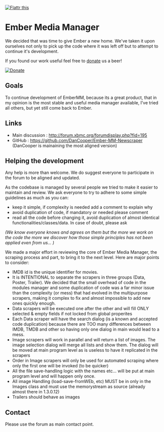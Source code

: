 <a href="http://flattr.com/thing/1321788/" target="_blank"><img src="http://api.flattr.com/button/flattr-badge-large.png" alt="Flattr this" title="Flattr this" border="0" /></a>

# Ember Media Manager

We decided that was time to give Ember a new home. We've taken it upon ourselves not only to pick up the code where it was left off but to attempt to continue it's development.

If you found our work useful feel free to [donate](https://www.paypal.com/cgi-bin/webscr?cmd=_donations&business=VWVJCUV3KAUX2&lc=CH&item_name=Ember%2dTeam%3a%20DanCooper%2c%20m%2esavazzi%20%26%20Cocotus&currency_code=USD&bn=PP%2dDonationsBF%3abtn_donateCC_LG%2egif%3aNonHosted) us a beer!

[![Donate](https://www.paypalobjects.com/en_US/i/btn/btn_donate_SM.gif)](https://www.paypal.com/cgi-bin/webscr?cmd=_donations&business=VWVJCUV3KAUX2&lc=CH&item_name=Ember%2dTeam%3a%20DanCooper%2c%20m%2esavazzi%20%26%20Cocotus&currency_code=USD&bn=PP%2dDonationsBF%3abtn_donateCC_LG%2egif%3aNonHosted)

## Goals
To continue development of EmberMM, because its a great product, that in my opinion is the most stable and useful media manager available, I've tried all others, but yet still come back to Ember.

## Links
- Main discussion : http://forum.xbmc.org/forumdisplay.php?fid=195
- GitHub : https://github.com/DanCooper/Ember-MM-Newscraper (DanCooper is mainaining the most aligned version)

## Helping the development
Any help is more than welcome. We do suggest everyone to participate in the forum to be aligned and updated.

As the codebase is managed by several people we tried to make it easier to maintain and review. We ask everyone to try to adhere to some simple guidelines as much as you can:
- keep it simple, if complexity is needed add a comment to explain why
- avoid duplication of code, if mandatory or needed please comment
- read all the code before changing it, avoid duplication of almost identical functionalities/classes/data. In case of doubt, please ask

_(We know everyone knows and agrees on them but the more we work on the code the more we discover how those simple principles has not been applied even from us... )_

We made a major effort in reviewing the core of Ember Media Manager, the scraping process and part, to bring it to the next level. Here are major points to consider:
- IMDB id is the unique identifier for movies.
- It is INTENTIONAL to separate the scrapers in three groups (Data, Poster, Trailer). We decided that the small overhead of code in the modules manager and some duplication of code was a far minor issue than the complexity (or mess) that had evolved in the multipurpose scrapers, making it complex to fix and almost impossible to add new ones quickly enough.
- Data scrapers will be executed one after the other and will fill ONLY selected & empty fields if not locked from global properites
- Each Data scraper will have the search dialog (is a known and accepted code duplication) because there are TOO many differences between IMDB, TMDB and other so having only one dialog in main would lead to a mess.
- Image scrapers will work in parallel and will return a list of images. The image selection dialog will merge all lists and show them. The dialog will be moved at main program level as is useless to have it replicated in the scrapers
- Order in Image scrapers will only be used for automated scraping where only the first one will be invoked (to be quicker)
- All the file save-handling logic with the names etc... will be put at main program level and will happen only once.
- All image Handling (load-save-fromWEb, etc) MUST be in only in the Images class and must use the memorystream as source (already almost there in 1.3.0.12)
- Trailers should behave as images


## Contact
Please use the forum as main contact point.
